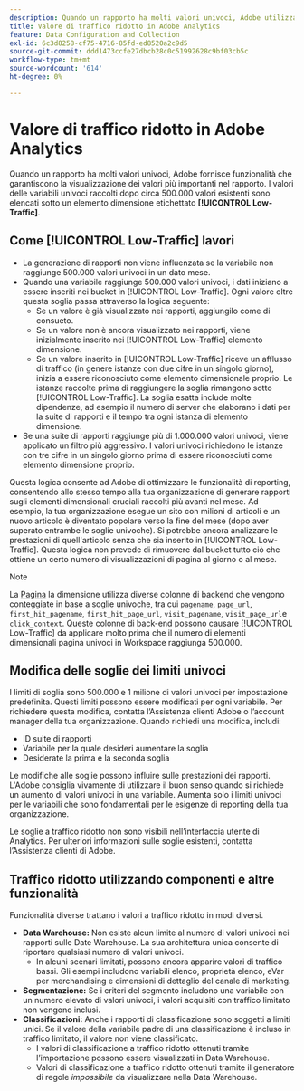```yaml
---
description: Quando un rapporto ha molti valori univoci, Adobe utilizza l’elemento dimensione traffico ridotto per migliorare le prestazioni del rapporto.
title: Valore di traffico ridotto in Adobe Analytics
feature: Data Configuration and Collection
exl-id: 6c3d8258-cf75-4716-85fd-ed8520a2c9d5
source-git-commit: ddd1473ccfe27dbcb28c0c51992628c9bf03cb5c
workflow-type: tm+mt
source-wordcount: '614'
ht-degree: 0%

---
```


# Valore di traffico ridotto in Adobe Analytics

Quando un rapporto ha molti valori univoci, Adobe fornisce funzionalità che garantiscono la visualizzazione dei valori più importanti nel rapporto. I valori delle variabili univoci raccolti dopo circa 500.000 valori esistenti sono elencati sotto un elemento dimensione etichettato **[!UICONTROL Low-Traffic]**.

## Come [!UICONTROL Low-Traffic] lavori

* La generazione di rapporti non viene influenzata se la variabile non raggiunge 500.000 valori univoci in un dato mese.
* Quando una variabile raggiunge 500.000 valori univoci, i dati iniziano a essere inseriti nei bucket in [!UICONTROL Low-Traffic]. Ogni valore oltre questa soglia passa attraverso la logica seguente:
   * Se un valore è già visualizzato nei rapporti, aggiungilo come di consueto.
   * Se un valore non è ancora visualizzato nei rapporti, viene inizialmente inserito nei [!UICONTROL Low-Traffic] elemento dimensione.
   * Se un valore inserito in [!UICONTROL Low-Traffic] riceve un afflusso di traffico (in genere istanze con due cifre in un singolo giorno), inizia a essere riconosciuto come elemento dimensionale proprio. Le istanze raccolte prima di raggiungere la soglia rimangono sotto [!UICONTROL Low-Traffic]. La soglia esatta include molte dipendenze, ad esempio il numero di server che elaborano i dati per la suite di rapporti e il tempo tra ogni istanza di elemento dimensione.
* Se una suite di rapporti raggiunge più di 1.000.000 valori univoci, viene applicato un filtro più aggressivo. I valori univoci richiedono le istanze con tre cifre in un singolo giorno prima di essere riconosciuti come elemento dimensione proprio.

Questa logica consente ad Adobe di ottimizzare le funzionalità di reporting, consentendo allo stesso tempo alla tua organizzazione di generare rapporti sugli elementi dimensionali cruciali raccolti più avanti nel mese. Ad esempio, la tua organizzazione esegue un sito con milioni di articoli e un nuovo articolo è diventato popolare verso la fine del mese (dopo aver superato entrambe le soglie univoche). Si potrebbe ancora analizzare le prestazioni di quell&#39;articolo senza che sia inserito in [!UICONTROL Low-Traffic]. Questa logica non prevede di rimuovere dal bucket tutto ciò che ottiene un certo numero di visualizzazioni di pagina al giorno o al mese.

>[!NOTE]
>La [Pagina](../components/dimensions/page.md) la dimensione utilizza diverse colonne di backend che vengono conteggiate in base a soglie univoche, tra cui `pagename`, `page_url`, `first_hit_pagename`, `first_hit_page_url`, `visit_pagename`, `visit_page_url`e `click_context`. Queste colonne di back-end possono causare [!UICONTROL Low-Traffic] da applicare molto prima che il numero di elementi dimensionali pagina univoci in Workspace raggiunga 500.000.

## Modifica delle soglie dei limiti univoci

I limiti di soglia sono 500.000 e 1 milione di valori univoci per impostazione predefinita. Questi limiti possono essere modificati per ogni variabile. Per richiedere questa modifica, contatta l’Assistenza clienti Adobe o l’account manager della tua organizzazione. Quando richiedi una modifica, includi:

* ID suite di rapporti
* Variabile per la quale desideri aumentare la soglia
* Desiderate la prima e la seconda soglia

Le modifiche alle soglie possono influire sulle prestazioni dei rapporti. L&#39;Adobe consiglia vivamente di utilizzare il buon senso quando si richiede un aumento di valori univoci in una variabile. Aumenta solo i limiti univoci per le variabili che sono fondamentali per le esigenze di reporting della tua organizzazione.

Le soglie a traffico ridotto non sono visibili nell’interfaccia utente di Analytics. Per ulteriori informazioni sulle soglie esistenti, contatta l’Assistenza clienti di Adobe.

## Traffico ridotto utilizzando componenti e altre funzionalità

Funzionalità diverse trattano i valori a traffico ridotto in modi diversi.

* **Data Warehouse:** Non esiste alcun limite al numero di valori univoci nei rapporti sulle Date Warehouse. La sua architettura unica consente di riportare qualsiasi numero di valori univoci.
   * In alcuni scenari limitati, possono ancora apparire valori di traffico bassi. Gli esempi includono variabili elenco, proprietà elenco, eVar per merchandising e dimensioni di dettaglio del canale di marketing.
* **Segmentazione:** Se i criteri del segmento includono una variabile con un numero elevato di valori univoci, i valori acquisiti con traffico limitato non vengono inclusi.
* **Classificazioni:** Anche i rapporti di classificazione sono soggetti a limiti unici. Se il valore della variabile padre di una classificazione è incluso in traffico limitato, il valore non viene classificato.
   * I valori di classificazione a traffico ridotto ottenuti tramite l’importazione possono essere visualizzati in Data Warehouse. <!-- AN-115871 -->
   * Valori di classificazione a traffico ridotto ottenuti tramite il generatore di regole *impossibile* da visualizzare nella Data Warehouse. <!-- AN-122872 -->
